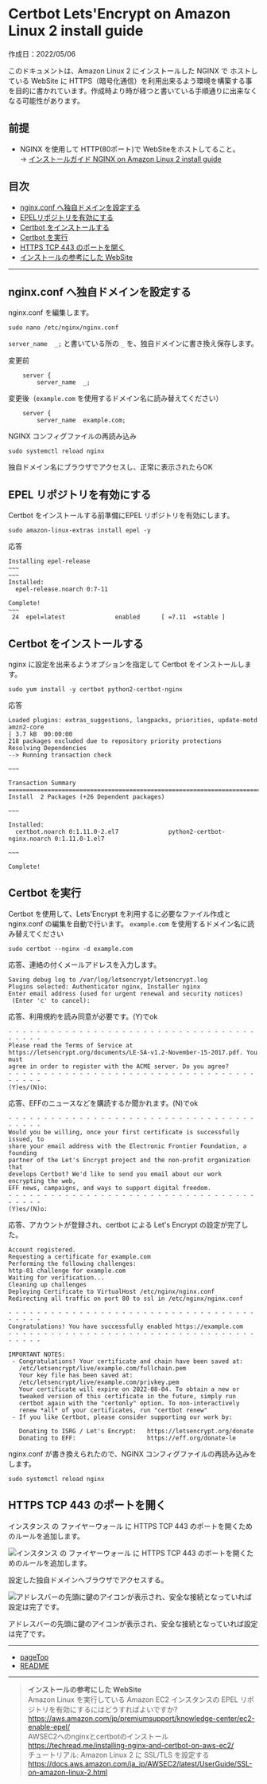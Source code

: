 # <a name="pageTop"></a>Certbot Lets'Encrypt on Amazon Linux 2 install guide

作成日：2022/05/06<br>

このドキュメントは、Amazon Linux 2 にインストールした NGINX で ホストしている WebSite に HTTPS（暗号化通信）を利用出来るよう環境を構築する事を目的に書かれています。作成時より時が経つと書いている手順通りに出来なくなる可能性があります。

## 前提
+ NGINX を使用して HTTP(80ポート)で WebSiteをホストしてること。<br>-> [インストールガイド NGINX on Amazon Linux 2 install guide](NGINX-on-Amazon-Linux-2-install-guide.md) 

## 目次
+ [nginx.conf へ独自ドメインを設定する](#nginx_conf_domain)
+ [EPELリポジトリを有効にする](#epel)
+ [Certbot をインストールする](#certbot_install)
+ [Certbot を実行](#sudo_certbot)
+ [HTTPS TCP 443 のポートを開く](#443)
+ [インストールの参考にした WebSite](#reference_website)
***
## <a name="nginx_conf_domain"></a>nginx.conf へ独自ドメインを設定する

nginx.conf を編集します。
```
sudo nano /etc/nginx/nginx.conf
```

```server_name  _;``` と書いている所の ```_``` を、独自ドメインに書き換え保存します。

変更前
```
    server {
        server_name  _;
```

変更後（```example.com``` を使用するドメイン名に読み替えてください）
```
    server {
        server_name  example.com;
```
NGINX コンフィグファイルの再読み込み
```
sudo systemctl reload nginx
```
独自ドメイン名にブラウザでアクセスし、正常に表示されたらOK

## <a name="epel"></a>EPEL リポジトリを有効にする
Certbot をインストールする前準備にEPEL リポジトリを有効にします。
```
sudo amazon-linux-extras install epel -y
```

応答
```
Installing epel-release
~~~
~~~
Installed:
  epel-release.noarch 0:7-11

Complete!
~~~
 24  epel=latest              enabled      [ =7.11  =stable ]
```

## <a name="certbot_install"></a>Certbot をインストールする
nginx に設定を出来るようオプションを指定して Certbot をインストールします。
```
sudo yum install -y certbot python2-certbot-nginx
```

応答
```
Loaded plugins: extras_suggestions, langpacks, priorities, update-motd
amzn2-core                                                                     | 3.7 kB  00:00:00
218 packages excluded due to repository priority protections
Resolving Dependencies
--> Running transaction check

~~~

Transaction Summary
======================================================================================================
Install  2 Packages (+26 Dependent packages)

~~~

Installed:
  certbot.noarch 0:1.11.0-2.el7              python2-certbot-nginx.noarch 0:1.11.0-1.el7

~~~

Complete!
```

## <a name="sudo_certbot"></a>Certbot を実行
Certbot を使用して、Lets'Encrypt を利用するに必要なファイル作成と nginx.conf の編集を自動で行います。
```example.com``` を使用するドメイン名に読み替えてください
```
sudo certbot --nginx -d example.com
```

応答、連絡の付くメールアドレスを入力します。
```
Saving debug log to /var/log/letsencrypt/letsencrypt.log
Plugins selected: Authenticator nginx, Installer nginx
Enter email address (used for urgent renewal and security notices)
 (Enter 'c' to cancel):
 ```

 応答、利用規約を読み同意が必要です。(Y)でok
 ```
 - - - - - - - - - - - - - - - - - - - - - - - - - - - - - - - - - - - - - - - -
Please read the Terms of Service at
https://letsencrypt.org/documents/LE-SA-v1.2-November-15-2017.pdf. You must
agree in order to register with the ACME server. Do you agree?
- - - - - - - - - - - - - - - - - - - - - - - - - - - - - - - - - - - - - - - -
(Y)es/(N)o:
 ```

 応答、EFFのニュースなどを購読するか聞かれます。(N)でok
 ```
 - - - - - - - - - - - - - - - - - - - - - - - - - - - - - - - - - - - - - - - -
Would you be willing, once your first certificate is successfully issued, to
share your email address with the Electronic Frontier Foundation, a founding
partner of the Let's Encrypt project and the non-profit organization that
develops Certbot? We'd like to send you email about our work encrypting the web,
EFF news, campaigns, and ways to support digital freedom.
- - - - - - - - - - - - - - - - - - - - - - - - - - - - - - - - - - - - - - - -
(Y)es/(N)o:
```

応答、アカウントが登録され、certbot による Let's Encrypt の設定が完了した。
```
Account registered.
Requesting a certificate for example.com
Performing the following challenges:
http-01 challenge for example.com
Waiting for verification...
Cleaning up challenges
Deploying Certificate to VirtualHost /etc/nginx/nginx.conf
Redirecting all traffic on port 80 to ssl in /etc/nginx/nginx.conf

- - - - - - - - - - - - - - - - - - - - - - - - - - - - - - - - - - - - - - - -
Congratulations! You have successfully enabled https://example.com
- - - - - - - - - - - - - - - - - - - - - - - - - - - - - - - - - - - - - - - -

IMPORTANT NOTES:
 - Congratulations! Your certificate and chain have been saved at:
   /etc/letsencrypt/live/example.com/fullchain.pem
   Your key file has been saved at:
   /etc/letsencrypt/live/example.com/privkey.pem
   Your certificate will expire on 2022-08-04. To obtain a new or
   tweaked version of this certificate in the future, simply run
   certbot again with the "certonly" option. To non-interactively
   renew *all* of your certificates, run "certbot renew"
 - If you like Certbot, please consider supporting our work by:

   Donating to ISRG / Let's Encrypt:   https://letsencrypt.org/donate
   Donating to EFF:                    https://eff.org/donate-le
```

nginx.conf が書き換えられたので、NGINX コンフィグファイルの再読み込みをします。
```
sudo systemctl reload nginx
```

## <a name="443"></a>HTTPS TCP 443 のポートを開く
インスタンス の ファイヤーウォール に HTTPS TCP 443 のポートを開くためのルールを追加します。

![インスタンス の ファイヤーウォール に HTTPS TCP 443 のポートを開くためのルールを追加します。](https://pgflow.s3.us-west-2.amazonaws.com/github/Laravel-on-Amazon-Linux-2-developer-guide/IPv4-HTTPS-TCP-443.png)


設定した独自ドメインへブラウザでアクセスする。

![アドレスバーの先頭に鍵のアイコンが表示され、安全な接続となっていれば設定は完了です。](https://pgflow.s3.us-west-2.amazonaws.com/github/Laravel-on-Amazon-Linux-2-developer-guide/HTTPS-icon.png)

アドレスバーの先頭に鍵のアイコンが表示され、安全な接続となっていれば設定は完了です。

***
+ [pageTop](#pageTop)
+ [README](README.md)
***

><a name="reference_website"></a>**インストールの参考にした WebSite**<br>
>Amazon Linux を実行している Amazon EC2 インスタンスの EPEL リポジトリを有効にするにはどうすればよいですか?<br>
>https://aws.amazon.com/jp/premiumsupport/knowledge-center/ec2-enable-epel/<br>
>AWSEC2へのnginxとcertbotのインストール<br>
>https://techread.me/installing-nginx-and-certbot-on-aws-ec2/<br>
>チュートリアル: Amazon Linux 2 に SSL/TLS を設定する<br>
>https://docs.aws.amazon.com/ja_jp/AWSEC2/latest/UserGuide/SSL-on-amazon-linux-2.html

